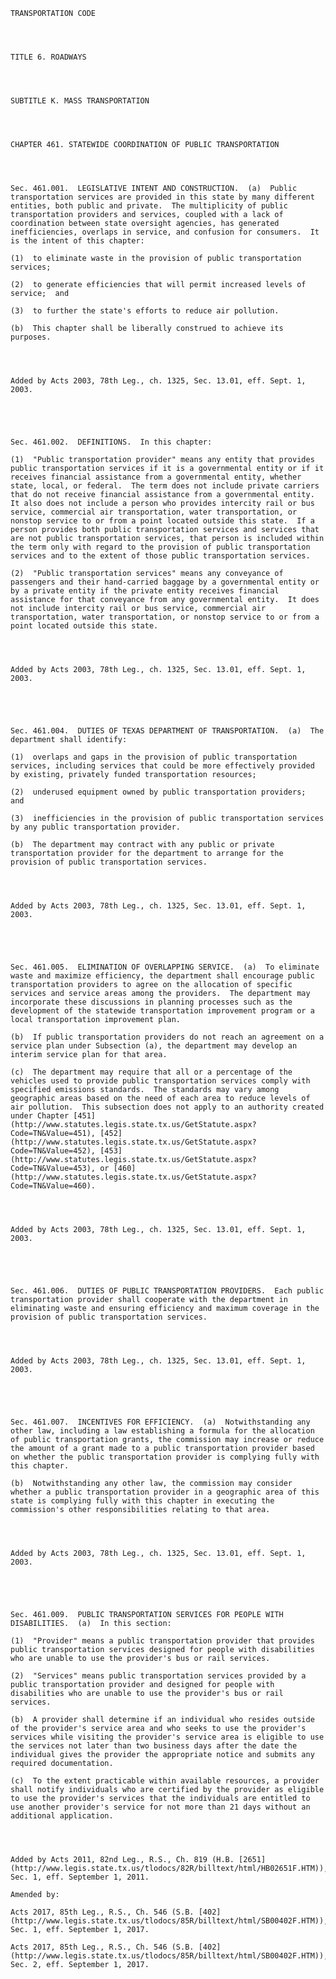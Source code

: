 ﻿
    
    
    	
    					
    
    
    TRANSPORTATION CODE
    
      
    
    
    TITLE 6. ROADWAYS
    
      
    
    
    SUBTITLE K. MASS TRANSPORTATION
    
      
    
    
    CHAPTER 461. STATEWIDE COORDINATION OF PUBLIC TRANSPORTATION
    
      
    
    
    Sec. 461.001.  LEGISLATIVE INTENT AND CONSTRUCTION.  (a)  Public transportation services are provided in this state by many different entities, both public and private.  The multiplicity of public transportation providers and services, coupled with a lack of coordination between state oversight agencies, has generated inefficiencies, overlaps in service, and confusion for consumers.  It is the intent of this chapter:
    
    (1)  to eliminate waste in the provision of public transportation services;
    
    (2)  to generate efficiencies that will permit increased levels of service;  and
    
    (3)  to further the state's efforts to reduce air pollution.
    
    (b)  This chapter shall be liberally construed to achieve its purposes.
    
    
    
    
    Added by Acts 2003, 78th Leg., ch. 1325, Sec. 13.01, eff. Sept. 1, 2003.
    
    
    
    
    
    Sec. 461.002.  DEFINITIONS.  In this chapter:
    
    (1)  "Public transportation provider" means any entity that provides public transportation services if it is a governmental entity or if it receives financial assistance from a governmental entity, whether state, local, or federal.  The term does not include private carriers that do not receive financial assistance from a governmental entity.  It also does not include a person who provides intercity rail or bus service, commercial air transportation, water transportation, or nonstop service to or from a point located outside this state.  If a person provides both public transportation services and services that are not public transportation services, that person is included within the term only with regard to the provision of public transportation services and to the extent of those public transportation services.
    
    (2)  "Public transportation services" means any conveyance of passengers and their hand-carried baggage by a governmental entity or by a private entity if the private entity receives financial assistance for that conveyance from any governmental entity.  It does not include intercity rail or bus service, commercial air transportation, water transportation, or nonstop service to or from a point located outside this state.
    
    
    
    
    Added by Acts 2003, 78th Leg., ch. 1325, Sec. 13.01, eff. Sept. 1, 2003.
    
    
    
    
    
    Sec. 461.004.  DUTIES OF TEXAS DEPARTMENT OF TRANSPORTATION.  (a)  The department shall identify:
    
    (1)  overlaps and gaps in the provision of public transportation services, including services that could be more effectively provided by existing, privately funded transportation resources;
    
    (2)  underused equipment owned by public transportation providers;  and
    
    (3)  inefficiencies in the provision of public transportation services by any public transportation provider.
    
    (b)  The department may contract with any public or private transportation provider for the department to arrange for the provision of public transportation services.
    
    
    
    
    Added by Acts 2003, 78th Leg., ch. 1325, Sec. 13.01, eff. Sept. 1, 2003.
    
    
    
    
    
    Sec. 461.005.  ELIMINATION OF OVERLAPPING SERVICE.  (a)  To eliminate waste and maximize efficiency, the department shall encourage public transportation providers to agree on the allocation of specific services and service areas among the providers.  The department may incorporate these discussions in planning processes such as the development of the statewide transportation improvement program or a local transportation improvement plan.
    
    (b)  If public transportation providers do not reach an agreement on a service plan under Subsection (a), the department may develop an interim service plan for that area.
    
    (c)  The department may require that all or a percentage of the vehicles used to provide public transportation services comply with specified emissions standards.  The standards may vary among geographic areas based on the need of each area to reduce levels of air pollution.  This subsection does not apply to an authority created under Chapter [451](http://www.statutes.legis.state.tx.us/GetStatute.aspx?Code=TN&Value=451), [452](http://www.statutes.legis.state.tx.us/GetStatute.aspx?Code=TN&Value=452), [453](http://www.statutes.legis.state.tx.us/GetStatute.aspx?Code=TN&Value=453), or [460](http://www.statutes.legis.state.tx.us/GetStatute.aspx?Code=TN&Value=460).
    
    
    
    
    Added by Acts 2003, 78th Leg., ch. 1325, Sec. 13.01, eff. Sept. 1, 2003.
    
    
    
    
    
    Sec. 461.006.  DUTIES OF PUBLIC TRANSPORTATION PROVIDERS.  Each public transportation provider shall cooperate with the department in eliminating waste and ensuring efficiency and maximum coverage in the provision of public transportation services.
    
    
    
    
    Added by Acts 2003, 78th Leg., ch. 1325, Sec. 13.01, eff. Sept. 1, 2003.
    
    
    
    
    
    Sec. 461.007.  INCENTIVES FOR EFFICIENCY.  (a)  Notwithstanding any other law, including a law establishing a formula for the allocation of public transportation grants, the commission may increase or reduce the amount of a grant made to a public transportation provider based on whether the public transportation provider is complying fully with this chapter.
    
    (b)  Notwithstanding any other law, the commission may consider whether a public transportation provider in a geographic area of this state is complying fully with this chapter in executing the commission's other responsibilities relating to that area.
    
    
    
    
    Added by Acts 2003, 78th Leg., ch. 1325, Sec. 13.01, eff. Sept. 1, 2003.
    
    
    
    
    
    Sec. 461.009.  PUBLIC TRANSPORTATION SERVICES FOR PEOPLE WITH DISABILITIES.  (a)  In this section:
    
    (1)  "Provider" means a public transportation provider that provides public transportation services designed for people with disabilities who are unable to use the provider's bus or rail services.
    
    (2)  "Services" means public transportation services provided by a public transportation provider and designed for people with disabilities who are unable to use the provider's bus or rail services.
    
    (b)  A provider shall determine if an individual who resides outside of the provider's service area and who seeks to use the provider's services while visiting the provider's service area is eligible to use the services not later than two business days after the date the individual gives the provider the appropriate notice and submits any required documentation.
    
    (c)  To the extent practicable within available resources, a provider shall notify individuals who are certified by the provider as eligible to use the provider's services that the individuals are entitled to use another provider's service for not more than 21 days without an additional application. 
    
    
    
    
    Added by Acts 2011, 82nd Leg., R.S., Ch. 819 (H.B. [2651](http://www.legis.state.tx.us/tlodocs/82R/billtext/html/HB02651F.HTM)), Sec. 1, eff. September 1, 2011.
    
    Amended by: 
    
    Acts 2017, 85th Leg., R.S., Ch. 546 (S.B. [402](http://www.legis.state.tx.us/tlodocs/85R/billtext/html/SB00402F.HTM)), Sec. 1, eff. September 1, 2017.
    
    Acts 2017, 85th Leg., R.S., Ch. 546 (S.B. [402](http://www.legis.state.tx.us/tlodocs/85R/billtext/html/SB00402F.HTM)), Sec. 2, eff. September 1, 2017.
    
    
    
    
    				
